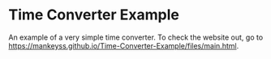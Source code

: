 # Time Converter Example
 An example of a very simple time converter.
 To check the website out, go to https://mankeyss.github.io/Time-Converter-Example/files/main.html.
